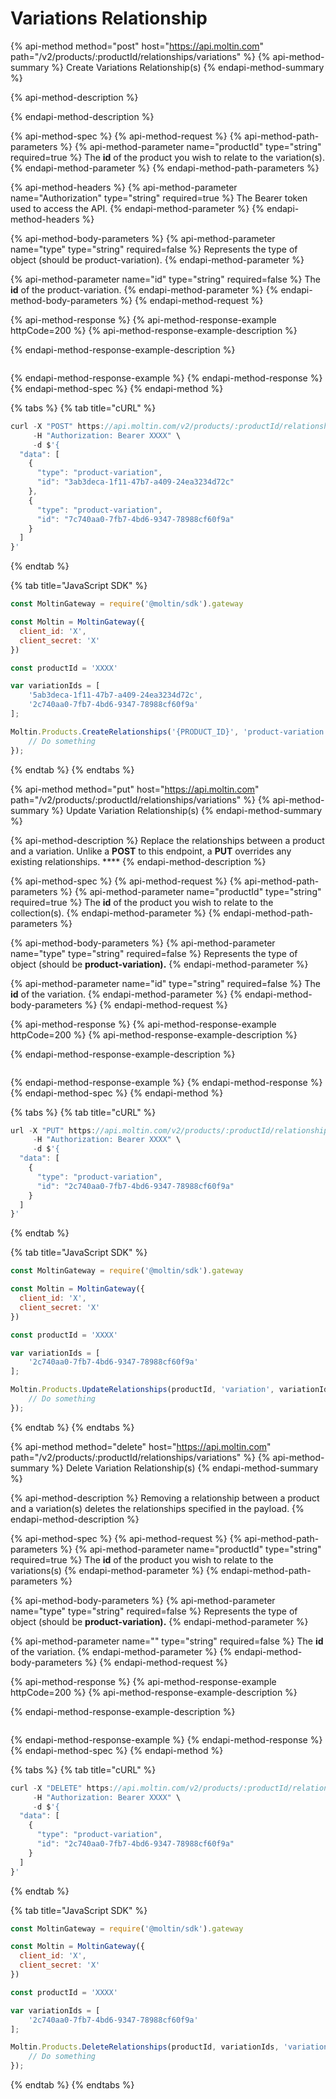 # Variations Relationship

{% api-method method="post" host="https://api.moltin.com" path="/v2/products/:productId/relationships/variations" %}
{% api-method-summary %}
Create Variations Relationship\(s\)
{% endapi-method-summary %}

{% api-method-description %}

{% endapi-method-description %}

{% api-method-spec %}
{% api-method-request %}
{% api-method-path-parameters %}
{% api-method-parameter name="productId" type="string" required=true %}
The **id** of the product you wish to relate to the variation\(s\).
{% endapi-method-parameter %}
{% endapi-method-path-parameters %}

{% api-method-headers %}
{% api-method-parameter name="Authorization" type="string" required=true %}
The Bearer token used to access the API.
{% endapi-method-parameter %}
{% endapi-method-headers %}

{% api-method-body-parameters %}
{% api-method-parameter name="type" type="string" required=false %}
Represents the type of object \(should be product-variation\).
{% endapi-method-parameter %}

{% api-method-parameter name="id" type="string" required=false %}
The **id** of the product-variation.
{% endapi-method-parameter %}
{% endapi-method-body-parameters %}
{% endapi-method-request %}

{% api-method-response %}
{% api-method-response-example httpCode=200 %}
{% api-method-response-example-description %}

{% endapi-method-response-example-description %}

```

```
{% endapi-method-response-example %}
{% endapi-method-response %}
{% endapi-method-spec %}
{% endapi-method %}

{% tabs %}
{% tab title="cURL" %}
```javascript
curl -X "POST" https://api.moltin.com/v2/products/:productId/relationships/variations \
     -H "Authorization: Bearer XXXX" \
     -d $'{
  "data": [
    {
      "type": "product-variation",
      "id": "3ab3deca-1f11-47b7-a409-24ea3234d72c"
    },
    {
      "type": "product-variation",
      "id": "7c740aa0-7fb7-4bd6-9347-78988cf60f9a"
    }
  ]
}'
```
{% endtab %}

{% tab title="JavaScript SDK" %}
```javascript
const MoltinGateway = require('@moltin/sdk').gateway

const Moltin = MoltinGateway({
  client_id: 'X',
  client_secret: 'X'
})

const productId = 'XXXX'

var variationIds = [
    '5ab3deca-1f11-47b7-a409-24ea3234d72c',
    '2c740aa0-7fb7-4bd6-9347-78988cf60f9a'
];

Moltin.Products.CreateRelationships('{PRODUCT_ID}', 'product-variation', variationIds).then((relationships) => {
    // Do something
});
```
{% endtab %}
{% endtabs %}

{% api-method method="put" host="https://api.moltin.com" path="/v2/products/:productId/relationships/variations" %}
{% api-method-summary %}
Update Variation Relationship\(s\)
{% endapi-method-summary %}

{% api-method-description %}
Replace the relationships between a product and a variation.  Unlike a **POST** to this endpoint, a **PUT** overrides any existing relationships. ****
{% endapi-method-description %}

{% api-method-spec %}
{% api-method-request %}
{% api-method-path-parameters %}
{% api-method-parameter name="productId" type="string" required=true %}
The **id** of the product you wish to relate to the collection\(s\).
{% endapi-method-parameter %}
{% endapi-method-path-parameters %}

{% api-method-body-parameters %}
{% api-method-parameter name="type" type="string" required=false %}
Represents the type of object \(should be **product-variation\).**
{% endapi-method-parameter %}

{% api-method-parameter name="id" type="string" required=false %}
The **id** of the variation.
{% endapi-method-parameter %}
{% endapi-method-body-parameters %}
{% endapi-method-request %}

{% api-method-response %}
{% api-method-response-example httpCode=200 %}
{% api-method-response-example-description %}

{% endapi-method-response-example-description %}

```

```
{% endapi-method-response-example %}
{% endapi-method-response %}
{% endapi-method-spec %}
{% endapi-method %}

{% tabs %}
{% tab title="cURL" %}
```javascript
url -X "PUT" https://api.moltin.com/v2/products/:productId/relationships/variations \
     -H "Authorization: Bearer XXXX" \
     -d $'{
  "data": [
    {
      "type": "product-variation",
      "id": "2c740aa0-7fb7-4bd6-9347-78988cf60f9a"
    }
  ]
}'
```
{% endtab %}

{% tab title="JavaScript SDK" %}
```javascript
const MoltinGateway = require('@moltin/sdk').gateway

const Moltin = MoltinGateway({
  client_id: 'X',
  client_secret: 'X'
})

const productId = 'XXXX'

var variationIds = [
    '2c740aa0-7fb7-4bd6-9347-78988cf60f9a'
];

Moltin.Products.UpdateRelationships(productId, 'variation', variationIds).then((relationships) => {
    // Do something
});
```
{% endtab %}
{% endtabs %}

{% api-method method="delete" host="https://api.moltin.com" path="/v2/products/:productId/relationships/variations" %}
{% api-method-summary %}
Delete Variation Relationship\(s\)
{% endapi-method-summary %}

{% api-method-description %}
Removing a relationship between a product and a variation\(s\) deletes the relationships specified in the payload.
{% endapi-method-description %}

{% api-method-spec %}
{% api-method-request %}
{% api-method-path-parameters %}
{% api-method-parameter name="productId" type="string" required=true %}
The **id** of the product you wish to relate to the variations\(s\)
{% endapi-method-parameter %}
{% endapi-method-path-parameters %}

{% api-method-body-parameters %}
{% api-method-parameter name="type" type="string" required=false %}
Represents the type of object \(should be **product-variation\).**
{% endapi-method-parameter %}

{% api-method-parameter name="" type="string" required=false %}
The **id** of the variation.
{% endapi-method-parameter %}
{% endapi-method-body-parameters %}
{% endapi-method-request %}

{% api-method-response %}
{% api-method-response-example httpCode=200 %}
{% api-method-response-example-description %}

{% endapi-method-response-example-description %}

```

```
{% endapi-method-response-example %}
{% endapi-method-response %}
{% endapi-method-spec %}
{% endapi-method %}

{% tabs %}
{% tab title="cURL" %}
```javascript
curl -X "DELETE" https://api.moltin.com/v2/products/:productId/relationships/variations \
     -H "Authorization: Bearer XXXX" \
     -d $'{
  "data": [
    {
      "type": "product-variation",
      "id": "2c740aa0-7fb7-4bd6-9347-78988cf60f9a"
    }
  ]
}'
```
{% endtab %}

{% tab title="JavaScript SDK" %}
```javascript
const MoltinGateway = require('@moltin/sdk').gateway

const Moltin = MoltinGateway({
  client_id: 'X',
  client_secret: 'X'
})

const productId = 'XXXX'

var variationIds = [
    '2c740aa0-7fb7-4bd6-9347-78988cf60f9a'
];

Moltin.Products.DeleteRelationships(productId, variationIds, 'variation', variationIds).then((relationships) => {
    // Do something
});
```
{% endtab %}
{% endtabs %}

